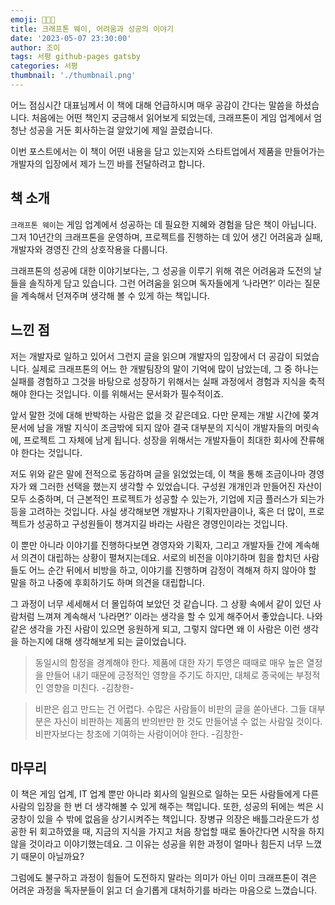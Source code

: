 ```yaml
---
emoji: 🧑🏻‍💻
title: 크래프톤 웨이, 어려움과 성공의 이야기
date: '2023-05-07 23:30:00'
author: 조이
tags: 서평 github-pages gatsby
categories: 서평
thumbnail: './thumbnail.png'
---
```


어느 점심시간 대표님께서 이 책에 대해 언급하시며 매우 공감이 간다는 말씀을 하셨습니다. 처음에는 어떤 책인지 궁금해서 읽어보게 되었는데, 크래프톤이 게임 업계에서 엄청난 성공을 거둔 회사하는걸 알았기에 제일 끌렸습니다.

이번 포스트에서는 이 책이 어떤 내용을 담고 있는지와 스타트업에서 제품을 만들어가는 개발자의 입장에서 제가 느낀 바를 전달하려고 합니다.

## 책 소개

`크래프톤 웨이`는 게임 업계에서 성공하는 데 필요한 지혜와 경험을 담은 책이 아닙니다. 그저 10년간의 크래프톤을 운영하며, 프로젝트를 진행하는 데 있어 생긴 어려움과 실패, 개발자와 경영진 간의 상호작용을 다룹니다.

크래프톤의 성공에 대한 이야기보다는, 그 성공을 이루기 위해 겪은 어려움과 도전의 날들을 솔직하게 담고 있습니다. 그런 어려움을 읽으며 독자들에게 ‘나라면?’ 이라는 질문을 계속해서 던져주며 생각해 볼 수 있게 하는 책입니다.

## 느낀 점

저는 개발자로 일하고 있어서 그런지 글을 읽으며 개발자의 입장에서 더 공감이 되었습니다. 실제로 크래프톤의 어느 한 개발팀장의 말이 기억에 많이 남았는데, 그 중 하나는 실패를 경험하고 그것을 바탕으로 성장하기 위해서는 실패 과정에서 경험과 지식을 축적해야 한다는 것입니다. 이를 위해서는 문서화가 필수적이죠.

앞서 말한 것에 대해 반박하는 사람은 없을 것 같은데요. 다만 문제는 개발 시간에 쫒겨 문서에 남을 개발 지식이 조금밖에 되지 않아 결국 대부분의 지식이 개발자들의 머릿속에, 프로젝트 그 자체에 남게 됩니다. 성장을 위해서는 개발자들이 최대한 회사에 잔류해야 한다는 것입니다.

저도 위와 같은 말에 전적으로 동감하며 글을 읽었었는데, 이 책을 통해 조금이나마 경영자가 왜 그러한 선택을 했는지 생각할 수 있었습니다. 구성원 개개인과 만들어진 자산이 모두 소중하며, 더 근본적인 프로젝트가 성공할 수 있는가, 기업에 지금 플러스가 되는가 등을 고려하는 것입니다. 사실 생각해보면 개발자나 기획자만큼이나, 혹은 더 많이, 프로젝트가 성공하고 구성원들이 챙겨지길 바라는 사람은 경영인이라는 것입니다.

이 뿐만 아니라 이야기를 진행하다보면 경영자와 기획자, 그리고 개발자들 간에 계속해서 의견이 대립하는 상황이 펼쳐지는데요. 서로의 비전을 이야기하며 힘을 합치던 사람들도 어느 순간 뒤에서 비방을 하고, 이야기를 진행하며 감정이 격해져 하지 않아야 할 말을 하고 나중에 후회하기도 하며 의견을 대립합니다.

그 과정이 너무 세세해서 더 몰입하여 보았던 것 같습니다. 그 상황 속에서 같이 있던 사람처럼 느껴져 계속해서 ‘나라면?’ 이라는 생각을 할 수 있게 해주어서 좋았습니다. 나와 같은 생각을 가진 사람이 있으면 응원하게 되고, 그렇지 않다면 왜 이 사람은 이런 생각을 하는지에 대해 생각해보게 되는 글이었습니다.

> 동일시의 함정을 경계해야 한다. 제품에 대한 자기 투영은 때때로 매우 높은 열정을 만들어 내기 때문에 긍정적인 영향을 주기도 하지만, 대체로 종국에는 부정적인 영향을 미친다. -김창한-

> 비판은 쉽고 만드는 건 어렵다. 수많은 사람들이 비판의 글을 쏟아낸다. 그들 대부분은 자신이 비판하는 제품의 반의반만 한 것도 만들어낼 수 없는 사람일 것이다. 비판자보다는 창조에 기여하는 사람이어야 한다. -김창한-

## 마무리

이 책은 게임 업계, IT 업계 뿐만 아니라 회사의 일원으로 일하는 모든 사람들에게 다른 사람의 입장을 한 번 더 생각해볼 수 있게 해주는 책입니다. 또한, 성공의 뒤에는 썩은 시궁창이 있을 수 밖에 없음을 상기시켜주는 책입니다. 장병규 의장은 배틀그라운드가 성공한 뒤 회고하였을 때, 지금의 지식을 가지고 처음 창업할 때로 돌아간다면 시작을 하지 않을 것이라고 이야기했는데요. 그 이유는 성공을 위한 과정이 얼마나 힘든지 너무 느꼈기 때문이 아닐까요?

그럼에도 불구하고 과정이 힘들어 도전하지 말라는 의미가 아닌 이미 크래프톤이 겪은 어려운 과정을 독자분들이 읽고 더 슬기롭게 대처하기를 바라는 마음으로 느꼈습니다.

<br/>
